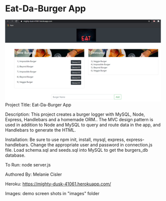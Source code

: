 # Eat-Da-Burger App
![](burger.png)
Project Title: Eat-Da-Burger App

Description: This project creates a burger logger with MySQL, Node, Express, Handlebars and a homemade ORM.. The MVC design pattern is used in addition to Node and MySQL to query and route data in the app, and Handlebars to generate the HTML.

Installation: Be sure to use npm init, install, mysql, express, express-handlebars. Change the appropriate user and password in connection.js file. Load schema.sql and seeds.sql into MySQL to get the burgers_db database. 

To Run: node server.js 

Authored By: Melanie Cisler

Heroku: https://mighty-dusk-41061.herokuapp.com/ 

Images: demo screen shots in "images" folder
